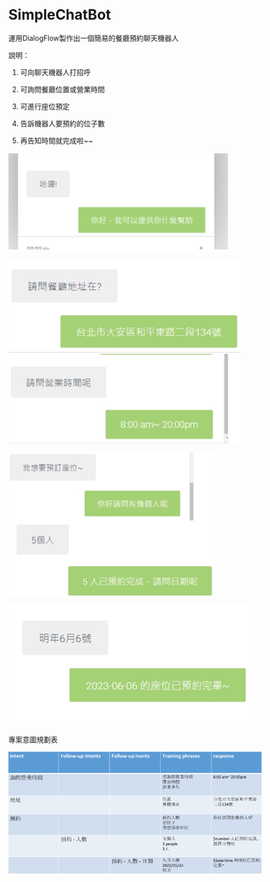 # SimpleChatBot

運用DialogFlow製作出一個簡易的餐廳預約聊天機器人

說明：

1. 可向聊天機器人打招呼

2. 可詢問餐廳位置或營業時間

3. 可進行座位預定

4. 告訴機器人要預約的位子數

5. 再告知時間就完成啦~~

![image](https://github.com/110916041/SimpleChatBot/blob/a244f72400e910ca424f1e36e4494752f056fdf1/image/ask.png)

![image](https://github.com/110916041/SimpleChatBot/blob/a244f72400e910ca424f1e36e4494752f056fdf1/image/ask2.png)

![image](https://github.com/110916041/SimpleChatBot/blob/a244f72400e910ca424f1e36e4494752f056fdf1/image/ask3.png)

![image](https://github.com/110916041/SimpleChatBot/blob/a244f72400e910ca424f1e36e4494752f056fdf1/image/ask4.png)

專案意圖規劃表

![image](https://github.com/110916041/SimpleChatBot/blob/a244f72400e910ca424f1e36e4494752f056fdf1/image/table.png)
